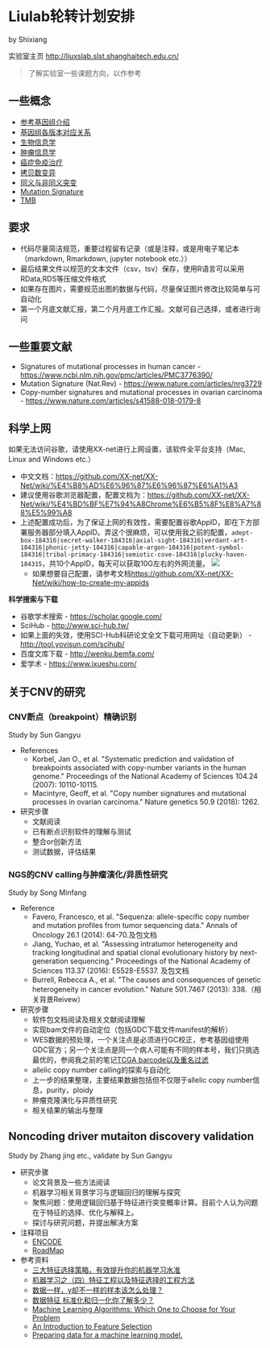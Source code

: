 # Liulab轮转计划安排

by Shixiang

实验室主页 <http://liuxslab.slst.shanghaitech.edu.cn/>

> 了解实验室一些课题方向，以作参考


## 一些概念

* [参考基因组介绍](https://notes.zz-zigzag.com/2016/10/reference-genome)
* [基因组各版本对应关系](http://www.bio-info-trainee.com/1469.html)
* [生物信息学](https://en.wikipedia.org/wiki/Bioinformatics)
* [肿瘤信息学](https://en.wikipedia.org/wiki/Oncogenomics)
* [癌症免疫治疗](https://en.wikipedia.org/wiki/Cancer_immunotherapy)
* [拷贝数变异](https://en.wikipedia.org/wiki/Copy-number_variation)
* [同义与非同义突变](https://en.wikipedia.org/wiki/Synonymous_substitution)
* [Mutation Signature](https://en.wikipedia.org/wiki/Mutational_signatures)
* [TMB](http://www.globecancer.com/azzx/show.php?itemid=3979)

## 要求

* 代码尽量简洁规范，重要过程留有记录（或是注释，或是用电子笔记本（markdown, Rmarkdown, jupyter notebook etc.））
* 最后结果文件以规范的文本文件（csv，tsv）保存，使用R语言可以采用RData,RDS等压缩文件格式
* 如果存在图片，需要规范出图的数据与代码，尽量保证图片修改比较简单与可自动化
* 第一个月底文献汇报，第二个月月底工作汇报。文献可自己选择，或者进行询问

## 一些重要文献

* Signatures of mutational processes in human cancer - https://www.ncbi.nlm.nih.gov/pmc/articles/PMC3776390/
* Mutation Signature (Nat.Rev) - https://www.nature.com/articles/nrg3729
* Copy-number signatures and mutational processes in ovarian carcinoma - https://www.nature.com/articles/s41588-018-0179-8

## 科学上网

如果无法访问谷歌，请使用XX-net进行上网设置，该软件全平台支持（Mac, Linux and Windows etc.）

* 中文文档：<https://github.com/XX-net/XX-Net/wiki/%E4%B8%AD%E6%96%87%E6%96%87%E6%A1%A3>
* 建议使用谷歌浏览器配置，配置文档为：<https://github.com/XX-net/XX-Net/wiki/%E4%BD%BF%E7%94%A8Chrome%E6%B5%8F%E8%A7%88%E5%99%A8>
* 上述配置成功后，为了保证上网的有效性，需要配置谷歌AppID，即在下方部署服务器部分填入AppID。弄这个很麻烦，可以使用我之前的配置，`adept-box-184316|secret-walker-184316|axial-sight-184316|verdant-art-184316|phonic-jetty-184316|capable-argon-184316|potent-symbol-184316|tribal-primacy-184316|semiotic-cove-184316|plucky-haven-184315`，共10个AppID，每天可以获取10G左右的外网流量。
 ![](https://cloud.githubusercontent.com/assets/5118705/19356731/61e3b1ca-91a1-11e6-85b3-c4e034d99d65.png)
  * 如果想要自己配置，请参考文档<https://github.com/XX-net/XX-Net/wiki/how-to-create-my-appids>


**科学搜索与下载**

* 谷歌学术搜索 - https://scholar.google.com/
* SciHub - http://www.sci-hub.tw/
* 如果上面的失效，使用SCI-Hub科研论文全文下载可用网址（自动更新） - http://tool.yovisun.com/scihub/
* 百度文库下载 - http://wenku.bemfa.com/
* 爱学术 - https://www.ixueshu.com/


## 关于CNV的研究

### CNV断点（breakpoint）精确识别

Study by Sun Gangyu

* References 
  * Korbel, Jan O., et al. "Systematic prediction and validation of breakpoints associated with copy-number variants in the human genome." Proceedings of the National Academy of Sciences 104.24 (2007): 10110-10115.
  * Macintyre, Geoff, et al. "Copy number signatures and mutational processes in ovarian carcinoma." Nature genetics 50.9 (2018): 1262.
* 研究步骤
  * 文献阅读
  * 已有断点识别软件的理解与测试
  * 整合or创新方法
  * 测试数据，评估结果

### NGS的CNV calling与肿瘤演化/异质性研究

Study by Song Minfang

* Reference
  * Favero, Francesco, et al. "Sequenza: allele-specific copy number and mutation profiles from tumor sequencing data." Annals of Oncology 26.1 (2014): 64-70.及包文档
  * Jiang, Yuchao, et al. "Assessing intratumor heterogeneity and tracking longitudinal and spatial clonal evolutionary history by next-generation sequencing." Proceedings of the National Academy of Sciences 113.37 (2016): E5528-E5537. 及包文档
  * Burrell, Rebecca A., et al. "The causes and consequences of genetic heterogeneity in cancer evolution." Nature 501.7467 (2013): 338.（相关背景Reivew）
* 研究步骤
  * 软件包文档阅读及相关文献阅读理解
  * 实现bam文件的自动定位（包括GDC下载文件manifest的解析）
  * WES数据的预处理，一个关注点是必须进行GC校正，参考基因组使用GDC官方；另一个关注点是同一个病人可能有不同的样本号，我们只挑选最优的，参阅我之前的笔记[TCGA barcode以及重名过滤](https://www.jianshu.com/p/74c36463a97e)
  * allelic copy number calling的探索与自动化
  * 上一步的结果整理，主要结果数据包括但不仅限于allelic copy number信息，purity，ploidy
  * 肿瘤克隆演化与异质性研究
  * 相关结果的输出与整理

## Noncoding driver mutaiton discovery validation

Study by Zhang jing etc., validate by Sun Gangyu

* 研究步骤
  * 论文背景及一些方法阅读
  * 机器学习相关背景学习与逻辑回归的理解与探究
  * 聚焦问题：使用逻辑回归基于特征进行突变概率计算。目前个人认为问题在于特征的选择、优化与解释上。
  * 探讨与研究问题，并提出解决方案
* 注释项目
  * [ENCODE](https://www.encodeproject.org/)
  * [RoadMap](http://www.roadmapepigenomics.org/)
* 参考资料
  * [三大特征选择策略，有效提升你的机器学习水准](https://www.jiqizhixin.com/articles/2017-10-23-2)
  * [机器学习之（四）特征工程以及特征选择的工程方法](https://blog.csdn.net/boon_228/article/details/51749646)
  * [数据一样，y却不一样的样本该怎么处理？](http://sofasofa.io/forum_main_post.php?postid=1002044)
  * [数据特征 标准化和归一化你了解多少？](https://www.tinymind.cn/articles/1217)
  * [Machine Learning Algorithms: Which One to Choose for Your Problem](https://blog.statsbot.co/machine-learning-algorithms-183cc73197c)
  * [An Introduction to Feature Selection](https://machinelearningmastery.com/an-introduction-to-feature-selection/)
  * [Preparing data for a machine learning model.](https://www.jeremyjordan.me/preparing-data-for-a-machine-learning-model/)


